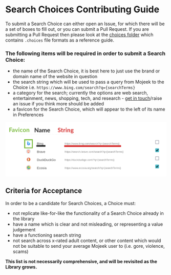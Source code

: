 # Search Choices Contributing Guide

To submit a Search Choice can either open an Issue, for which there will be a set of boxes to fill out, or you can submit a Pull Request. If you are submitting a Pull Request then please look at the [choices folder](./choices) which contains ```.choices``` file formats as a reference guide.

### The following items will be required in order to submit a Search Choice:
- the name of the Search Choice, it is best here to just use the brand or domain name of the website in question
- the search string which will be used to pass a query from Mojeek to the Choice i.e. ```https://www.bing.com/search?q={searchTerms}```
- a category for the search; currently the options are web search, entertainment, news, shopping, tech, and research - [get in touch](https://www.mojeek.com/about/contact)/raise an issue if you think more should be added
- a favicon for the Search Choice, which will appear to the left of its name in Preferences

<img src="./assets/contributing_guide_image.png">

## Criteria for Acceptance
In order to be a candidate for Search Choices, a Choice must:
- not replicate like-for-like the functionality of a Search Choice already in the library
- have a name which is clear and not misleading, or representing a value judgement
- have a functioning search string
- not search across x-rated adult content, or other content which would not be suitable to send your average Mojeek user to (i.e. gore, violence, scams)

**This list is not necessarily comprehensive, and will be revisited as the Library grows.** 
